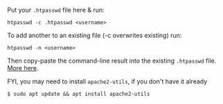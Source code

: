 Put your `.htpasswd` file here & run:
    
    htpasswd -c .htpasswd <username>

To add another to an existing file (-c overwrites existing) run:
    
    htpasswd -n <username>

Then copy-paste the command-line result into the existing `.htpasswd` file. 
[More here](https://httpd.apache.org/docs/2.4/programs/htpasswd.html).

FYI, you may need to install `apache2-utils`, if you don't have it already

    $ sudo apt update && apt install apache2-utils